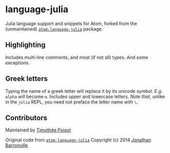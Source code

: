 # language-julia

Julia language support and snippets for Atom, forked from the (unmaintained)
[`atom-language-julia`](https://github.com/jonathanmarvens/atom-language-julia)
package.

## Highlighting

Includes multi-line comments, and most (if not all) types. And some exceptions.

## Greek letters

Typing the name of a greek letter will replace it by its unicode symbol. *E.g.*
`alpha` will become `α`. Includes upper and lowercase letters. *Note that*,
unlike in the `julia` REPL, you need not preface the letter name with `\`.

## Contributors

Maintained by [Timothée Poisot](mailto:tim@poisotlab.io "tim@poisotlab.io")

Original code from
[`atom-language-julia`](https://github.com/jonathanmarvens/atom-language-julia)
Copyright (c) 2014 [Jonathan Barronville](mailto:jonathan@belairlabs.com
"jonathan@belairlabs.com")
